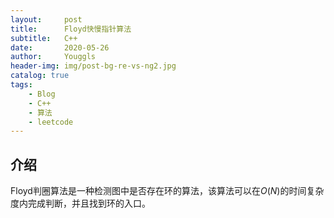 ```yaml
---
layout:     post
title:      Floyd快慢指针算法
subtitle:   C++
date:       2020-05-26
author:     Youggls
header-img: img/post-bg-re-vs-ng2.jpg
catalog: true
tags:
    - Blog
    - C++
    - 算法
    - leetcode
---
```


## 介绍

Floyd判圈算法是一种检测图中是否存在环的算法，该算法可以在$O(N)$的时间复杂度内完成判断，并且找到环的入口。
